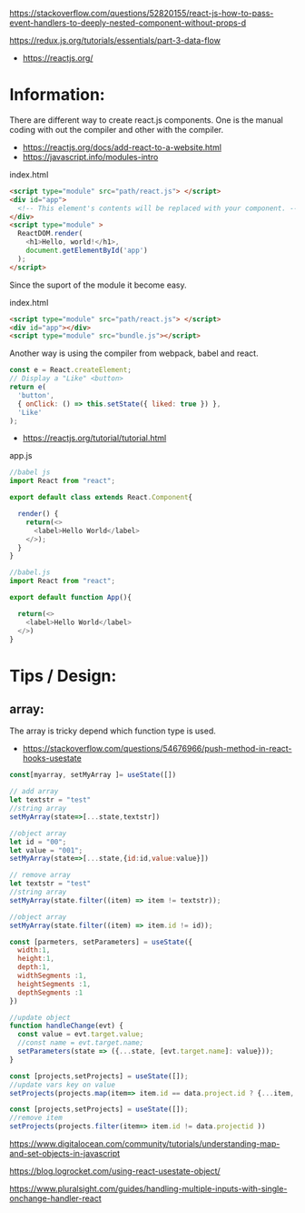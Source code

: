 https://stackoverflow.com/questions/52820155/react-js-how-to-pass-event-handlers-to-deeply-nested-component-without-props-d

https://redux.js.org/tutorials/essentials/part-3-data-flow

- https://reactjs.org/

# Information:
  There are different way to create react.js components. One is the manual coding with out the compiler and other with the compiler.

- https://reactjs.org/docs/add-react-to-a-website.html
- https://javascript.info/modules-intro

index.html
```html
<script type="module" src="path/react.js"> </script>
<div id="app">
  <!-- This element's contents will be replaced with your component. -->
</div>
<script type="module" >
  ReactDOM.render(
    <h1>Hello, world!</h1>,
    document.getElementById('app')
  );
</script>
```
  Since the suport of the module it become easy.

index.html
```html
<script type="module" src="path/react.js"> </script>
<div id="app"></div>
<script type="module" src="bundle.js"></script>
```
  Another way is using the compiler from webpack, babel and react.

```js
const e = React.createElement;
// Display a "Like" <button>
return e(
  'button',
  { onClick: () => this.setState({ liked: true }) },
  'Like'
);
```

- https://reactjs.org/tutorial/tutorial.html

app.js
```js
//babel js
import React from "react";

export default class extends React.Component{

  render() {
    return(<>
      <label>Hello World</label>
    </>);
  }
}
```


```js
//babel.js
import React from "react";

export default function App(){

  return(<>
    <label>Hello World</label>
  </>)
}
```

# Tips / Design:


## array:
  The array is tricky depend which function type is used.
- https://stackoverflow.com/questions/54676966/push-method-in-react-hooks-usestate

```js
const[myarray, setMyArray ]= useState([])
```

```js
// add array
let textstr = "test"
//string array
setMyArray(state=>[...state,textstr])

//object array
let id = "00";
let value = "001";
setMyArray(state=>[...state,{id:id,value:value}])
```

```js
// remove array
let textstr = "test"
//string array
setMyArray(state.filter((item) => item != textstr));

//object array
setMyArray(state.filter((item) => item.id != id));
```

```js
const [parmeters, setParameters] = useState({
  width:1,
  height:1,
  depth:1,
  widthSegments :1,
  heightSegments :1,
  depthSegments :1
})

//update object
function handleChange(evt) {
  const value = evt.target.value;
  //const name = evt.target.name;
  setParameters(state => ({...state, [evt.target.name]: value}));
}
```


```js 
const [projects,setProjects] = useState([]);
//update vars key on value
setProjects(projects.map(item=> item.id == data.project.id ? {...item, name:data.project.name,description:data.project.description   }: item ))
```

```js
const [projects,setProjects] = useState([]);
//remove item
setProjects(projects.filter(item=> item.id != data.projectid ))
```

https://www.digitalocean.com/community/tutorials/understanding-map-and-set-objects-in-javascript

https://blog.logrocket.com/using-react-usestate-object/

https://www.pluralsight.com/guides/handling-multiple-inputs-with-single-onchange-handler-react
